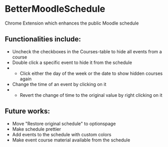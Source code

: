 # BetterMoodleSchedule
Chrome Extension which enhances the public Moodle schedule

## Functionalities include:
- Uncheck the checkboxes in the Courses-table to hide all events from a course
- Double click a specific event to hide it from the schedule
- - Click either the day of the week or the date to show hidden courses again
- Change the time of an event by clicking on it
- - Revert the change of time to the original value by right clicking on it

## Future works:
- Move "Restore original schedule" to optionspage
- Make schedule prettier
- Add events to the schedule with custom colors
- Make event course material available from the schedule
